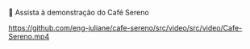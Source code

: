 🎥 Assista à demonstração do Café Sereno

https://github.com/eng-juliane/cafe-sereno/src/video/src/video/Cafe-Sereno.mp4

